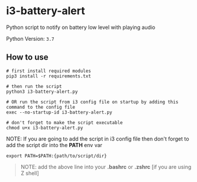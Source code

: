 # i3-battery-alert

Python script to notify on battery low level with playing audio

Python Version: `3.7`


## How to use

```
# first install required modules
pip3 install -r requirements.txt

# then run the script
python3 i3-battery-alert.py

# OR run the script from i3 config file on startup by adding this command to the config file
exec --no-startup-id i3-battery-alert.py

# don't forget to make the script executable
chmod u+x i3-battery-alert.py
```

NOTE: If you are going to add the script in i3 config file then don't forget to add the script dir into the __PATH__ env var

`export PATH=$PATH:{path/to/script/dir}`

> NOTE: add the above line into your __.bashrc__ or __.zshrc__ [if you are using Z shell]
